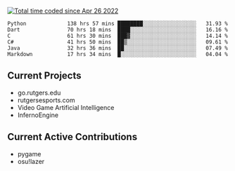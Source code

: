 <a href="https://wakatime.com/@9797ee4f-4108-45bb-8fc2-b36b9c1a1c89"><img src="https://wakatime.com/badge/user/9797ee4f-4108-45bb-8fc2-b36b9c1a1c89.svg?style=for-the-badge" alt="Total time coded since Apr 26 2022" /></a>

<!--START_SECTION:waka-->

```text
Python             138 hrs 57 mins ████████░░░░░░░░░░░░░░░░░   31.93 %
Dart               70 hrs 18 mins  ████░░░░░░░░░░░░░░░░░░░░░   16.16 %
C                  61 hrs 30 mins  ███▓░░░░░░░░░░░░░░░░░░░░░   14.14 %
C#                 41 hrs 50 mins  ██▒░░░░░░░░░░░░░░░░░░░░░░   09.61 %
Java               32 hrs 36 mins  ██░░░░░░░░░░░░░░░░░░░░░░░   07.49 %
Markdown           17 hrs 34 mins  █░░░░░░░░░░░░░░░░░░░░░░░░   04.04 %
```

<!--END_SECTION:waka-->

## Current Projects

 - go.rutgers.edu
 - rutgersesports.com
 - Video Game Artificial Intelligence
 - InfernoEngine

## Current Active Contributions

 - pygame
 - osu!lazer

